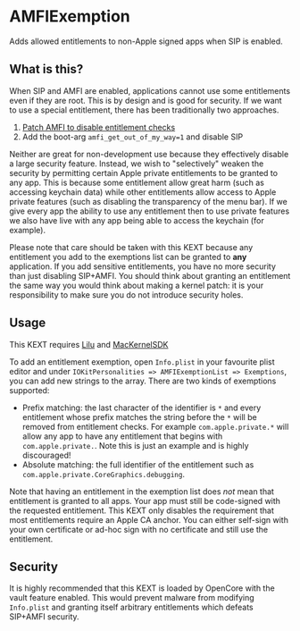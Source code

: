 # AMFIExemption

Adds allowed entitlements to non-Apple signed apps when SIP is enabled.

## What is this?

When SIP and AMFI are enabled, applications cannot use some entitlements even if they are root. This is by design and is good for security. If we want to use a special entitlement, there has been traditionally two approaches.

1. [Patch AMFI to disable entitlement checks][1]
2. Add the boot-arg `amfi_get_out_of_my_way=1` and disable SIP

Neither are great for non-development use because they effectively disable a large security feature. Instead, we wish to "selectively" weaken the security by permitting certain Apple private entitlements to be granted to any app. This is because some entitlement allow great harm (such as accessing keychain data) while other entitlements allow access to Apple private features (such as disabling the transparency of the menu bar). If we give every app the ability to use any entitlement then to use private features we also have live with any app being able to access the keychain (for example).

Please note that care should be taken with this KEXT because any entitlement you add to the exemptions list can be granted to **any** application. If you add sensitive entitlements, you have no more security than just disabling SIP+AMFI. You should think about granting an entitlement the same way you would think about making a kernel patch: it is your responsibility to make sure you do not introduce security holes.

## Usage

This KEXT requires [Lilu][2] and [MacKernelSDK][3]

To add an entitlement exemption, open `Info.plist` in your favourite plist editor and under `IOKitPersonalities => AMFIExemptionList => Exemptions`, you can add new strings to the array. There are two kinds of exemptions supported:

* Prefix matching: the last character of the identifier is `*` and every entitlement whose prefix matches the string before the `*` will be removed from entitlement checks. For example `com.apple.private.*` will allow any app to have any entitlement that begins with `com.apple.private.`. Note this is just an example and is highly discouraged!
* Absolute matching: the full identifier of the entitlement such as `com.apple.private.CoreGraphics.debugging`.

Note that having an entitlement in the exemption list does *not* mean that entitlement is granted to all apps. Your app must still be code-signed with the requested entitlement. This KEXT only disables the requirement that most entitlements require an Apple CA anchor. You can either self-sign with your own certificate or ad-hoc sign with no certificate and still use the entitlement.

## Security

It is highly recommended that this KEXT is loaded by OpenCore with the vault feature enabled. This would prevent malware from modifying `Info.plist` and granting itself arbitrary entitlements which defeats SIP+AMFI security.

  [1]: https://pvieito.com/2016/12/amfid-patching
  [2]: https://github.com/acidanthera/Lilu
  [3]: https://github.com/acidanthera/MacKernelSDK
